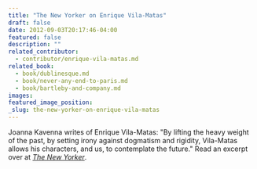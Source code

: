 ```yaml
---
title: "The New Yorker on Enrique Vila-Matas"
draft: false
date: 2012-09-03T20:17:46-04:00
featured: false
description: ""
related_contributor:
  - contributor/enrique-vila-matas.md
related_book:
  - book/dublinesque.md
  - book/never-any-end-to-paris.md
  - book/bartleby-and-company.md
images:
featured_image_position: 
_slug: the-new-yorker-on-enrique-vila-matas
---
```


Joanna Kavenna writes of Enrique Vila-Matas: "By lifting the heavy weight of the past, by setting irony against dogmatism and rigidity, Vila-Matas allows his characters, and us, to contemplate the future." Read an excerpt over at [_The New Yorker_](http://www.newyorker.com/arts/critics/books/2012/09/03/120903crbo_books_kavenna).

